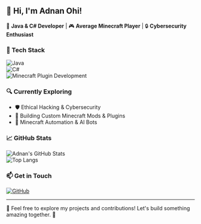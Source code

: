 ## 🌟 Hi, I'm Adnan Ohi!

🚀 **Java & C# Developer** | 🎮 **Average Minecraft Player** | 🔒 **Cybersecurity Enthusiast**

### 🔧 Tech Stack  
![Java](https://img.shields.io/badge/Java-%23ED8B00.svg?style=for-the-badge&logo=openjdk&logoColor=white)  
![C#](https://img.shields.io/badge/C%23-%23239120.svg?style=for-the-badge&logo=c-sharp&logoColor=white)  
![Minecraft Plugin Development](https://img.shields.io/badge/Minecraft%20Plugins-Paper%2FSpigot-brightgreen?style=for-the-badge)  

### 🔍 Currently Exploring  
- 🛡️ Ethical Hacking & Cybersecurity  
- 🔨 Building Custom Minecraft Mods & Plugins  
- 🤖 Minecraft Automation & AI Bots  

### 📈 GitHub Stats  
![Adnan's GitHub Stats](https://github-readme-stats.vercel.app/api?username=ohigamer9011&show_icons=true&theme=radical)  
![Top Langs](https://github-readme-stats.vercel.app/api/top-langs/?username=ohigamer9011&layout=compact&theme=radical)  

### 📫 Get in Touch  
[![GitHub](https://img.shields.io/badge/GitHub-%23121011.svg?style=for-the-badge&logo=github&logoColor=white)](https://github.com/ohigamer9011)  

---

🌟 Feel free to explore my projects and contributions! Let's build something amazing together. 🚀
